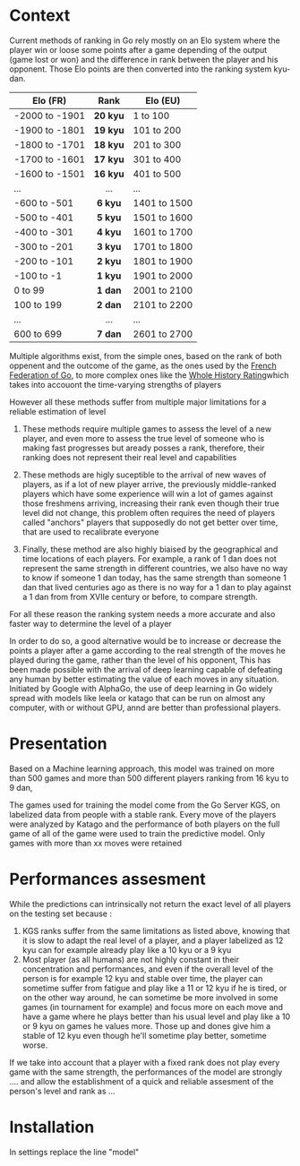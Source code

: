 # Context

Current methods of ranking in Go rely mostly on an Elo system where the player win or loose some points after a game depending of the output (game lost or won) and the difference in rank between the player and his opponent. Those Elo points are then converted into the ranking system kyu-dan.

|Elo (FR)   |     Rank      |  Elo (EU) |
|----------|:-------------:| ----------|
| -2000 to -1901 |  **20 kyu** | 1 to 100 |
| -1900 to -1801 |  **19 kyu** | 101 to 200 |
| -1800 to -1701 |  **18 kyu** | 201 to 300 |
| -1700 to -1601 |  **17 kyu** | 301 to 400 |
| -1600 to -1501 |  **16 kyu** | 401 to 500 |
| ... |  ... | ... |
| -600 to -501|  **6 kyu** | 1401 to 1500 |
| -500 to -401 |  **5 kyu** | 1501 to 1600 |
| -400 to -301 |  **4 kyu** | 1601 to 1700 |
| -300 to -201 |  **3 kyu**| 1701 to 1800 |
| -200 to -101 |  **2 kyu**| 1801 to 1900 |
| -100 to -1 |  **1 kyu**| 1901 to 2000 |
| 0 to 99 | **1 dan**| 2001 to 2100 |
| 100 to 199 | **2 dan**| 2101 to 2200 |
| ... |  ... | ... |
| 600 to 699 | **7 dan**| 2601 to 2700 |



Multiple algorithms exist, from the simple ones, based on the rank of both oppenent and the outcome of the game, as the ones used by the [French Federation of Go](https://ffg.jeudego.org/echelle/echelle_algo_2012.php), to more complex ones like the [Whole History Rating](https://www.remi-coulom.fr/WHR/)which takes into accouont the time-varying strengths of players 

However all these methods suffer from multiple major limitations for a reliable estimation of level

1. These methods require multiple games to assess the level of a new player, and even more to assess the true level of someone who is making fast progresses but aready posses a rank, therefore, their ranking does not represent their real level and capabilities

2. These methods are higly suceptible to the arrival of new waves of players, as if a lot of new player arrive, the previously middle-ranked players which have some experience will win a lot of games against those freshmens arriving, increasing their rank even though their true level did not change, this problem often requires the need of players called "anchors" players that supposedly do not get better over time, that are used to recalibrate everyone 

3. Finally, these method are also highly biaised by the geographical and time locations of each players. For example, a rank of 1 dan does not represent the same strength in different countries, we also have no way to know if someone 1 dan today, has the same strength than someone 1 dan  that lived centuries ago as there is no way for a 1 dan to play against a 1 dan from from XVIIe century or before, to compare strength.

For all these reason the ranking system needs a more accurate and also faster way to determine the level of a player

In order to do so, a good alternative would be to increase or decrease the points a player after a game according to the real strength of the moves he played during the game, rather than the level of his opponent, This has been made possible with the arrival of deep learning capable of defeating any human by better estimating the value of each moves in any situation. Initiated by Google with AlphaGo, the use of deep learning in Go widely spread with models like leela or katago that can be run on almost any computer, with or without GPU, annd are better than professional players.

# Presentation
Based on a Machine learning approach, this model was trained on more than 500 games and more than 500 different players ranking from 16 kyu to 9 dan, 

The games used for training the model come from the Go Server KGS, on labelized data from people with a stable rank.
Every move of the players were analyzed by Katago and the performance of both players on the full game of all of the game were used to train the predictive model. 
Only games with more than xx moves were retained 

# Performances assesment

While the predictions can intrinsically not return the exact level of all players on the testing set because :
1. KGS ranks suffer from the same limitations as listed above, knowing that it is slow to adapt the real level of a player, and a player labelized as 12 kyu  can for example already play like a 10 kyu or a 9 kyu
2. Most player (as all humans) are not highly constant in their concentration and performances, and even if the overall level of the person is for example 12 kyu and stable over time, the player can sometime suffer from fatigue and play like a 11 or 12 kyu if he is tired, or on the other way around, he can sometime be more involved in some games (in tournament for example) and focus more on each move and have a game where he plays better than his usual level and play like a 10 or 9 kyu on games he values more. Those up and dones give him a stable of 12 kyu even though he'll sometime play better, sometime worse.

If we take into account that a player with a fixed rank does not play every game with the same strength, the performances of the model are strongly .... and allow the establishment of a quick and reliable assesment of the person's level and rank as ...

# Installation

In settings replace the line "model"
